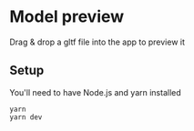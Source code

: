 # Model preview

Drag & drop a gltf file into the app to preview it

## Setup

You'll need to have Node.js and yarn installed

```
yarn
yarn dev
```

